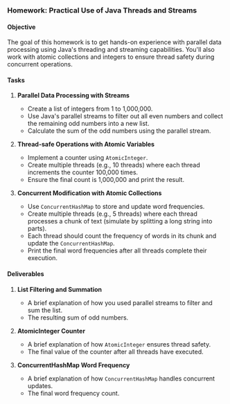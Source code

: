 ### Homework: Practical Use of Java Threads and Streams

#### Objective

The goal of this homework is to get hands-on experience with parallel data processing using Java's threading and streaming capabilities. You'll also work with atomic collections and integers to ensure
thread safety during concurrent operations.

#### Tasks

1. **Parallel Data Processing with Streams**
    - Create a list of integers from 1 to 1,000,000.
    - Use Java's parallel streams to filter out all even numbers and collect the remaining odd numbers into a new list.
    - Calculate the sum of the odd numbers using the parallel stream.

2. **Thread-safe Operations with Atomic Variables**
    - Implement a counter using `AtomicInteger`.
    - Create multiple threads (e.g., 10 threads) where each thread increments the counter 100,000 times.
    - Ensure the final count is 1,000,000 and print the result.

3. **Concurrent Modification with Atomic Collections**
    - Use `ConcurrentHashMap` to store and update word frequencies.
    - Create multiple threads (e.g., 5 threads) where each thread processes a chunk of text (simulate by splitting a long string into parts).
    - Each thread should count the frequency of words in its chunk and update the `ConcurrentHashMap`.
    - Print the final word frequencies after all threads complete their execution.

#### Deliverables

1. **List Filtering and Summation**
    - A brief explanation of how you used parallel streams to filter and sum the list.
    - The resulting sum of odd numbers.

2. **AtomicInteger Counter**
    - A brief explanation of how `AtomicInteger` ensures thread safety.
    - The final value of the counter after all threads have executed.

3. **ConcurrentHashMap Word Frequency**
    - A brief explanation of how `ConcurrentHashMap` handles concurrent updates.
    - The final word frequency count.
